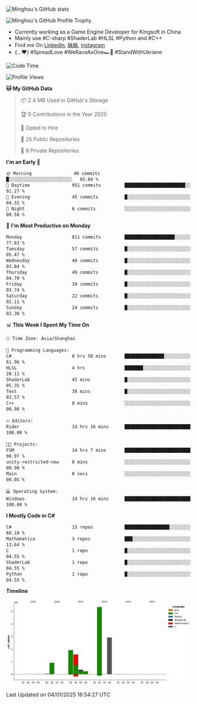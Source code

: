 ![Minghou's GitHub stats](https://github-readme-stats.vercel.app/api?username=Minghou-Lei&include_all_commits=true&show_icons=true&theme=radical)

![Minghou's GitHub Profile Trophy](https://github-profile-trophy.vercel.app/?username=Minghou-Lei&theme=onedark)

- Currently working as a Game Engine Developer for Kingsoft in China
- Mainly use #C-sharp #ShaderLab #HLSL #Python and #C++
- Find me On [LinkedIn](https://www.linkedin.com/in/%E6%98%8E%E7%9A%93-%E6%9D%8E-597356105/), [脉脉](https://maimai.cn/contact/share/card?u=kgmsdwiqpe9a&_share_channel=copy_link), [instagram](https://www.instagram.com/mistletoer76/)
- {...♥️} #SpreadLove #WeRaceAsOne🏎🌈 #StandWithUkriane

<!-- ![Minghou's GitHub stats](https://github-readme-stats.vercel.app/api/top-langs/?username=Minghou-lei&layout=compact&theme=radical) -->

<!--START_SECTION:waka-->
![Code Time](http://img.shields.io/badge/Code%20Time-162%20hrs%2014%20mins-blue)

![Profile Views](http://img.shields.io/badge/Profile%20Views-0-blue)

**🐱 My GitHub Data** 

> 📦 2.4 MB Used in GitHub's Storage 
 > 
> 🏆 0 Contributions in the Year 2025
 > 
> 💼 Opted to Hire
 > 
> 📜 25 Public Repositories 
 > 
> 🔑 8 Private Repositories 
 > 
**I'm an Early 🐤** 

```text
🌞 Morning                40 commits          █░░░░░░░░░░░░░░░░░░░░░░░░   03.84 % 
🌆 Daytime                951 commits         ███████████████████████░░   91.27 % 
🌃 Evening                45 commits          █░░░░░░░░░░░░░░░░░░░░░░░░   04.32 % 
🌙 Night                  6 commits           ░░░░░░░░░░░░░░░░░░░░░░░░░   00.58 % 
```
📅 **I'm Most Productive on Monday** 

```text
Monday                   811 commits         ███████████████████░░░░░░   77.83 % 
Tuesday                  57 commits          █░░░░░░░░░░░░░░░░░░░░░░░░   05.47 % 
Wednesday                40 commits          █░░░░░░░░░░░░░░░░░░░░░░░░   03.84 % 
Thursday                 49 commits          █░░░░░░░░░░░░░░░░░░░░░░░░   04.70 % 
Friday                   39 commits          █░░░░░░░░░░░░░░░░░░░░░░░░   03.74 % 
Saturday                 22 commits          █░░░░░░░░░░░░░░░░░░░░░░░░   02.11 % 
Sunday                   24 commits          █░░░░░░░░░░░░░░░░░░░░░░░░   02.30 % 
```


📊 **This Week I Spent My Time On** 

```text
🕑︎ Time Zone: Asia/Shanghai

💬 Programming Languages: 
C#                       8 hrs 50 mins       ███████████████░░░░░░░░░░   61.96 % 
HLSL                     4 hrs               ███████░░░░░░░░░░░░░░░░░░   28.11 % 
ShaderLab                45 mins             █░░░░░░░░░░░░░░░░░░░░░░░░   05.35 % 
Text                     30 mins             █░░░░░░░░░░░░░░░░░░░░░░░░   03.57 % 
C++                      8 mins              ░░░░░░░░░░░░░░░░░░░░░░░░░   00.98 % 

🔥 Editors: 
Rider                    14 hrs 16 mins      █████████████████████████   100.00 % 

🐱‍💻 Projects: 
FSM                      14 hrs 7 mins       █████████████████████████   98.97 % 
unity-restricted-new     8 mins              ░░░░░░░░░░░░░░░░░░░░░░░░░   00.98 % 
Main                     0 secs              ░░░░░░░░░░░░░░░░░░░░░░░░░   00.05 % 

💻 Operating System: 
Windows                  14 hrs 16 mins      █████████████████████████   100.00 % 
```

**I Mostly Code in C#** 

```text
C#                       15 repos            █████████████████░░░░░░░░   68.18 % 
Mathematica              3 repos             ███░░░░░░░░░░░░░░░░░░░░░░   13.64 % 
C                        1 repo              █░░░░░░░░░░░░░░░░░░░░░░░░   04.55 % 
ShaderLab                1 repo              █░░░░░░░░░░░░░░░░░░░░░░░░   04.55 % 
Python                   1 repo              █░░░░░░░░░░░░░░░░░░░░░░░░   04.55 % 
```



**Timeline**

![Lines of Code chart](https://raw.githubusercontent.com/Minghou-Lei/Minghou-Lei/main/assets/bar_graph.png)


 Last Updated on 04/01/2025 16:54:27 UTC
<!--END_SECTION:waka-->
